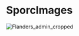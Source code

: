 # SporcImages

![Flanders_admin_cropped](https://github.com/SjongDeJong/SporcImages/assets/140923415/3f5e205e-701d-4f5b-9a82-009e476d9cd6)
